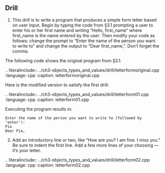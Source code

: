 ## Drill


1. This drill is to write a program that produces a simple form letter based on user input. 
Begin by typing the code from §3.1 prompting a user to enter his or her first name and writing “Hello, first_name” where first_name is the name entered by the user. 
Then modify your code as follows: change the prompt to “Enter the name of the person you want to write to” and change the output to “Dear first_name,”. Don’t forget the comma.

The following code shows the original program from §3.1.

.. literalinclude:: ../ch3-objects_types_and_values/drill/letterformoriginal.cpp
   :language: cpp
   :caption: letterformoriginal.cpp
   
Here is the modified version to satisfy the first drill:

.. literalinclude:: ../ch3-objects_types_and_values/drill/letterform01.cpp
   :language: cpp
   :caption: letterform01.cpp
   
Executing the program results in: 

``` 
Enter the name of the person you want to write to (followed by 'enter'):
Pia
Dear Pia,
``` 


2. Add an introductory line or two, like “How are you? I am fine. I miss you.” 
Be sure to indent the first line. Add a few more lines of your choosing — it’s your letter.

.. literalinclude:: ../ch3-objects_types_and_values/drill/letterform02.cpp
   :language: cpp
   :caption: letterform02.cpp
